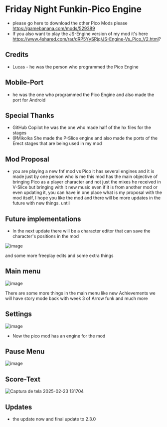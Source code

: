 # Friday Night Funkin-Pico Engine
* please go here to download the other Pico Mods please https://gamebanana.com/mods/529389
* If you also want to play the JS-Engine version of my mod it's here https://www.4shared.com/rar/dRP5YySRjq/JS-Engine-Vs_Pico_V2.html?
## Credits
* Lucas - he was the person who programmed the Pico Engine
## Mobile-Port
* he was the one who programmed the Pico Engine and also made the port for Android

## Special Thanks
* GitHub Copilot he was the one who made half of the hx files for the stages
* @Mikolka She made the P-Slice engine and also made the ports of the Erect stages that are being used in my mod

## Mod Proposal
* you are playing a new fnf mod vs Pico it has several engines and it is made just by one person who is me this mod has the main objective of bringing Pico as a player character and not just the mixes he received in V-Slice but bringing with it new music even if it is from another mod or even updating it, you can have in one place what is my proposal with the mod itself, I hope you like the mod and there will be more updates in the future with new things. until

## Future implementations
* In the next update there will be a character editor that can save the character's positions in the mod

![image](https://github.com/user-attachments/assets/c93ef213-7381-4216-b5fa-a38d02be2ad8)

and some more freeplay edits and some extra things

## Main menu

![image](https://github.com/user-attachments/assets/7b2d6a38-6d3f-4650-9460-689ff161c607)

There are some more things in the main menu like new Achievements
we will have story mode back with week 3 of Arrow funk and much more

## Settings

 ![image](https://github.com/user-attachments/assets/56cae3dd-d44b-40b2-9c58-26205b3d3927)

* Now the pico mod has an engine for the mod

## Pause Menu
![image](https://github.com/user-attachments/assets/cfde74b0-1ca0-4d73-8560-ce0028e44583)

## Score-Text
![Captura de tela 2025-02-23 131704](https://github.com/user-attachments/assets/dfc3bd85-88e5-4e85-8a63-413117aa1162)


## Updates
* the update now and final update to 2.3.0
